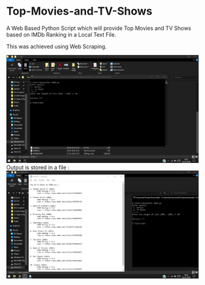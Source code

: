 # Top-Movies-and-TV-Shows
A Web Based Python Script which will
provide Top Movies and TV Shows based on IMDb Ranking in a Local
Text File.

This was achieved using Web Scraping.

![Screenshot](CmdCapture.png)
Output is stored in a file :
![Screenshot](OutputCapture.png)
